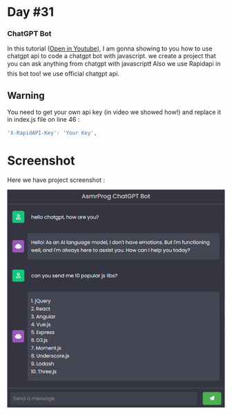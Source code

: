 # Day #31

### ChatGPT Bot
In this tutorial ([Open in Youtube](https://youtu.be/xsNKwwhKfRI)),  I am gonna showing to you how to use chatgpt api to code a chatgpt bot with javascript. we create a project that you can ask anything from chatgpt with javascript❗️
Also we use Rapidapi in this bot too! we use official chatgpt api.

## Warning
You need to get your own api key (in video we showed how!) and replace it in index.js file on line 46 :

```javascript
'X-RapidAPI-Key': 'Your Key',
```


# Screenshot
Here we have project screenshot :

![screenshot](screenshot.jpg)